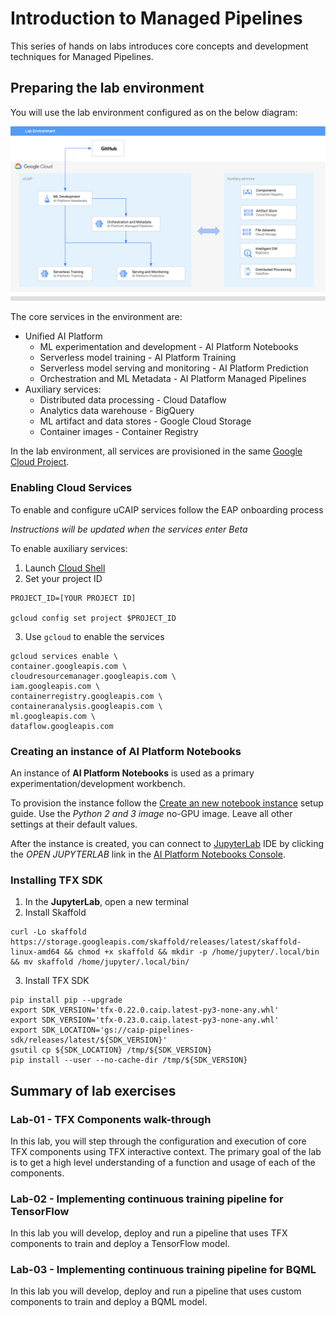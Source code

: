 # Introduction to Managed Pipelines

This series of hands on labs introduces core concepts and development techniques for Managed Pipelines.


## Preparing the lab environment
You will use the lab environment configured as on the below diagram:

![Lab env](/images/managed-lab.png)

The core services in the environment are:
- Unified AI Platform 
    - ML experimentation and development - AI Platform Notebooks 
    - Serverless model training - AI Platform Training  
    - Serverless model serving and monitoring - AI Platform Prediction 
    - Orchestration and ML Metadata  - AI Platform Managed Pipelines
- Auxiliary services:
    - Distributed data processing - Cloud Dataflow  
    - Analytics data warehouse - BigQuery 
    - ML artifact and data stores - Google Cloud Storage 
    - Container images - Container Registry

    
In the lab environment, all services are provisioned in the same [Google Cloud Project](https://cloud.google.com/storage/docs/projects). 

### Enabling Cloud Services

To enable and configure uCAIP services follow the EAP onboarding process

*Instructions will be updated when the services enter Beta*

To enable auxiliary services:
1. Launch [Cloud Shell](https://cloud.google.com/shell/docs/launching-cloud-shell)
2. Set your project ID
```
PROJECT_ID=[YOUR PROJECT ID]

gcloud config set project $PROJECT_ID
```
3. Use `gcloud` to enable the services
```
gcloud services enable \
container.googleapis.com \
cloudresourcemanager.googleapis.com \
iam.googleapis.com \
containerregistry.googleapis.com \
containeranalysis.googleapis.com \
ml.googleapis.com \
dataflow.googleapis.com 
```

### Creating an instance of AI Platform Notebooks

An instance of **AI Platform Notebooks** is used as a primary experimentation/development workbench.

To provision the instance follow the [Create an new notebook instance](https://cloud.google.com/ai-platform/notebooks/docs/create-new) setup guide. Use the *Python 2 and 3 image* no-GPU image. Leave all other settings at their default values.

After the instance is created, you can connect to [JupyterLab](https://jupyter.org/) IDE by clicking the *OPEN JUPYTERLAB* link in the [AI Platform Notebooks Console](https://console.cloud.google.com/ai-platform/notebooks/instances).

### Installing TFX SDK

1. In the **JupyterLab**, open a new terminal
2. Install Skaffold
```
curl -Lo skaffold  https://storage.googleapis.com/skaffold/releases/latest/skaffold-linux-amd64 && chmod +x skaffold && mkdir -p /home/jupyter/.local/bin && mv skaffold /home/jupyter/.local/bin/
```
3. Install TFX SDK
```
pip install pip --upgrade
export SDK_VERSION='tfx-0.22.0.caip.latest-py3-none-any.whl'
export SDK_VERSION='tfx-0.23.0.caip.latest-py3-none-any.whl'
export SDK_LOCATION='gs://caip-pipelines-sdk/releases/latest/${SDK_VERSION}'
gsutil cp ${SDK_LOCATION} /tmp/${SDK_VERSION} 
pip install --user --no-cache-dir /tmp/${SDK_VERSION}
```


## Summary of lab exercises

### Lab-01 - TFX Components walk-through
In this lab, you will step through the configuration and execution of core TFX components using TFX interactive context. The primary goal of the lab is to get a high level understanding of a function and usage of each of the components. 

### Lab-02 - Implementing continuous training pipeline for TensorFlow
In this lab you will develop, deploy and run a pipeline that uses TFX components to train and deploy a TensorFlow model.

### Lab-03 - Implementing continuous training pipeline for BQML
In this lab you will develop, deploy and run a pipeline that uses custom components to train and deploy a BQML model.


